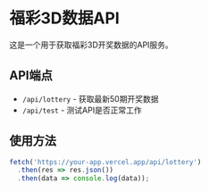 # 福彩3D数据API

这是一个用于获取福彩3D开奖数据的API服务。

## API端点

- `/api/lottery` - 获取最新50期开奖数据
- `/api/test` - 测试API是否正常工作

## 使用方法

```javascript
fetch('https://your-app.vercel.app/api/lottery')
  .then(res => res.json())
  .then(data => console.log(data));

